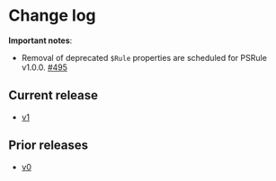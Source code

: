 # Change log

**Important notes**:

- Removal of deprecated `$Rule` properties are scheduled for PSRule v1.0.0. [#495](https://github.com/microsoft/PSRule/issues/495)

## Current release

- [v1](docs/CHANGELOG-v1.md)

## Prior releases

- [v0](docs/CHANGELOG-v0.md)
